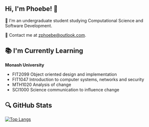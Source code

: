 <h2>Hi, I'm Phoebe! 👋</h2>
🌱 I'm an undergraduate student studying Computational Science and Software Development.

💌 Contact me at zphoebe@outlook.com.

<h2>📚 I'm Currently Learning</h2>

**Monash University**
- FIT2099 Object oriented design and implementation
- FIT1047 Introduction to computer systems, networks and security
- MTH1020 Analysis of change
- SCI1000 Science communication to influence change

<h2>🔍 GitHub Stats</h2>

[![Top Langs](https://github-readme-stats.vercel.app/api/top-langs/?username=snicklepickles&layout=compact&theme=material-palenight&hide_border=true)](https://github.com/snicklepickles/github-readme-stats)
